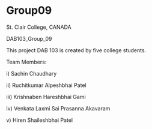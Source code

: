 # Group09

St. Clair College, CANADA

DAB103_Group_09

This project DAB 103 is created by five college students.

Team Members:

i) Sachin Chaudhary

ii) Ruchitkumar Alpeshbhai Patel

iii) Krishnaben Hareshbhai Gami

iv) Venkata Laxmi Sai Prasanna Akavaram

v) Hiren Shaileshbhai Patel
